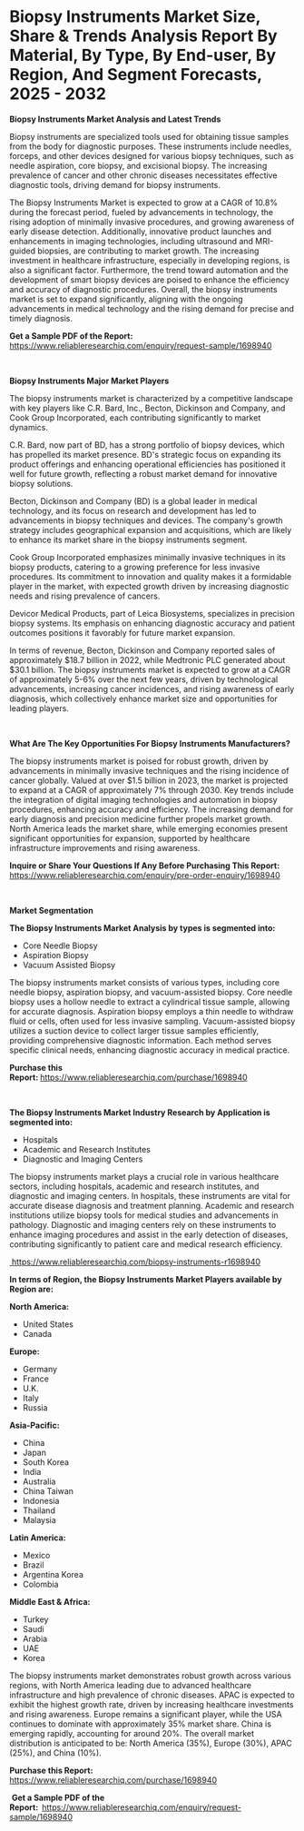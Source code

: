 <p><h1>Biopsy Instruments Market Size, Share & Trends Analysis Report By Material, By Type, By End-user, By Region, And Segment Forecasts, 2025 - 2032</h1></p><p><strong>Biopsy Instruments Market Analysis and Latest Trends</strong></p>
<p><p>Biopsy instruments are specialized tools used for obtaining tissue samples from the body for diagnostic purposes. These instruments include needles, forceps, and other devices designed for various biopsy techniques, such as needle aspiration, core biopsy, and excisional biopsy. The increasing prevalence of cancer and other chronic diseases necessitates effective diagnostic tools, driving demand for biopsy instruments.</p><p>The Biopsy Instruments Market is expected to grow at a CAGR of 10.8% during the forecast period, fueled by advancements in technology, the rising adoption of minimally invasive procedures, and growing awareness of early disease detection. Additionally, innovative product launches and enhancements in imaging technologies, including ultrasound and MRI-guided biopsies, are contributing to market growth. The increasing investment in healthcare infrastructure, especially in developing regions, is also a significant factor. Furthermore, the trend toward automation and the development of smart biopsy devices are poised to enhance the efficiency and accuracy of diagnostic procedures. Overall, the biopsy instruments market is set to expand significantly, aligning with the ongoing advancements in medical technology and the rising demand for precise and timely diagnosis.</p></p>
<p><strong>Get a Sample PDF of the Report:&nbsp;</strong> <a href="https://www.reliableresearchiq.com/enquiry/request-sample/1698940?utm_campaign=3103&utm_medium=2&utm_source=Github&utm_content=ia&utm_term=13042025&utm_id=biopsy-instruments">https://www.reliableresearchiq.com/enquiry/request-sample/1698940</a></p>
<p>&nbsp;</p>
<p><strong>Biopsy Instruments Major Market Players</strong></p>
<p><p>The biopsy instruments market is characterized by a competitive landscape with key players like C.R. Bard, Inc., Becton, Dickinson and Company, and Cook Group Incorporated, each contributing significantly to market dynamics.</p><p>C.R. Bard, now part of BD, has a strong portfolio of biopsy devices, which has propelled its market presence. BD's strategic focus on expanding its product offerings and enhancing operational efficiencies has positioned it well for future growth, reflecting a robust market demand for innovative biopsy solutions.</p><p>Becton, Dickinson and Company (BD) is a global leader in medical technology, and its focus on research and development has led to advancements in biopsy techniques and devices. The company's growth strategy includes geographical expansion and acquisitions, which are likely to enhance its market share in the biopsy instruments segment.</p><p>Cook Group Incorporated emphasizes minimally invasive techniques in its biopsy products, catering to a growing preference for less invasive procedures. Its commitment to innovation and quality makes it a formidable player in the market, with expected growth driven by increasing diagnostic needs and rising prevalence of cancers.</p><p>Devicor Medical Products, part of Leica Biosystems, specializes in precision biopsy systems. Its emphasis on enhancing diagnostic accuracy and patient outcomes positions it favorably for future market expansion.</p><p>In terms of revenue, Becton, Dickinson and Company reported sales of approximately $18.7 billion in 2022, while Medtronic PLC generated about $30.1 billion. The biopsy instruments market is expected to grow at a CAGR of approximately 5-6% over the next few years, driven by technological advancements, increasing cancer incidences, and rising awareness of early diagnosis, which collectively enhance market size and opportunities for leading players.</p></p>
<p>&nbsp;</p>
<p><strong>What Are The Key Opportunities For Biopsy Instruments Manufacturers?</strong></p>
<p><p>The biopsy instruments market is poised for robust growth, driven by advancements in minimally invasive techniques and the rising incidence of cancer globally. Valued at over $1.5 billion in 2023, the market is projected to expand at a CAGR of approximately 7% through 2030. Key trends include the integration of digital imaging technologies and automation in biopsy procedures, enhancing accuracy and efficiency. The increasing demand for early diagnosis and precision medicine further propels market growth. North America leads the market share, while emerging economies present significant opportunities for expansion, supported by healthcare infrastructure improvements and rising awareness.</p></p>
<p><strong>Inquire or Share Your Questions If Any Before Purchasing This Report:</strong> <a href="https://www.reliableresearchiq.com/enquiry/pre-order-enquiry/1698940?utm_campaign=3103&utm_medium=2&utm_source=Github&utm_content=ia&utm_term=13042025&utm_id=biopsy-instruments">https://www.reliableresearchiq.com/enquiry/pre-order-enquiry/1698940</a></p>
<p>&nbsp;</p>
<p><strong>Market Segmentation</strong></p>
<p><strong>The Biopsy Instruments Market Analysis by types is segmented into:</strong></p>
<p><ul><li>Core Needle Biopsy</li><li>Aspiration Biopsy</li><li>Vacuum Assisted Biopsy</li></ul></p>
<p><p>The biopsy instruments market consists of various types, including core needle biopsy, aspiration biopsy, and vacuum-assisted biopsy. Core needle biopsy uses a hollow needle to extract a cylindrical tissue sample, allowing for accurate diagnosis. Aspiration biopsy employs a thin needle to withdraw fluid or cells, often used for less invasive sampling. Vacuum-assisted biopsy utilizes a suction device to collect larger tissue samples efficiently, providing comprehensive diagnostic information. Each method serves specific clinical needs, enhancing diagnostic accuracy in medical practice.</p></p>
<p><strong>Purchase this Report:&nbsp;</strong><a href="https://www.reliableresearchiq.com/purchase/1698940?utm_campaign=3103&utm_medium=2&utm_source=Github&utm_content=ia&utm_term=13042025&utm_id=biopsy-instruments">https://www.reliableresearchiq.com/purchase/1698940</a></p>
<p>&nbsp;</p>
<p><strong>The Biopsy Instruments Market Industry Research by Application is segmented into:</strong></p>
<p><ul><li>Hospitals</li><li>Academic and Research Institutes</li><li>Diagnostic and Imaging Centers</li></ul></p>
<p><p>The biopsy instruments market plays a crucial role in various healthcare sectors, including hospitals, academic and research institutes, and diagnostic and imaging centers. In hospitals, these instruments are vital for accurate disease diagnosis and treatment planning. Academic and research institutions utilize biopsy tools for medical studies and advancements in pathology. Diagnostic and imaging centers rely on these instruments to enhance imaging procedures and assist in the early detection of diseases, contributing significantly to patient care and medical research efficiency.</p></p>
<p><a href="https://www.reliableresearchiq.com/biopsy-instruments-r1698940?utm_campaign=3103&utm_medium=2&utm_source=Github&utm_content=ia&utm_term=13042025&utm_id=biopsy-instruments">&nbsp;https://www.reliableresearchiq.com/biopsy-instruments-r1698940</a></p>
<p><strong>In terms of Region, the Biopsy Instruments Market Players available by Region are:</strong></p>
<p>
    <p> <strong> North America: </strong>
        <ul>
            <li>United States</li>
            <li>Canada</li>
        </ul>
        </p> 
    <p> <strong> Europe: </strong>
        <ul>
            <li>Germany</li>
            <li>France</li>
            <li>U.K.</li>
            <li>Italy</li>
            <li>Russia</li>
        </ul>
        </p> 
    <p> <strong> Asia-Pacific: </strong>
        <ul>
            <li>China</li>
            <li>Japan</li>
            <li>South Korea</li>
            <li>India</li>
            <li>Australia</li>
            <li>China Taiwan</li>
            <li>Indonesia</li>
            <li>Thailand</li>
            <li>Malaysia</li>
        </ul>
        </p> 
    <p> <strong> Latin America: </strong>
        <ul>
            <li>Mexico</li>
            <li>Brazil</li>
            <li>Argentina Korea</li>
            <li>Colombia</li>
        </ul>
        </p> 
    <p> <strong> Middle East & Africa: </strong>
        <ul>
            <li>Turkey</li>
            <li>Saudi</li>
            <li>Arabia</li>
            <li>UAE</li>
            <li>Korea</li>
        </ul>
    </p>
    </p>
<p><p>The biopsy instruments market demonstrates robust growth across various regions, with North America leading due to advanced healthcare infrastructure and high prevalence of chronic diseases. APAC is expected to exhibit the highest growth rate, driven by increasing healthcare investments and rising awareness. Europe remains a significant player, while the USA continues to dominate with approximately 35% market share. China is emerging rapidly, accounting for around 20%. The overall market distribution is anticipated to be: North America (35%), Europe (30%), APAC (25%), and China (10%).</p></p>
<p><strong>Purchase this Report: </strong><a href="https://www.reliableresearchiq.com/purchase/1698940?utm_campaign=3103&utm_medium=2&utm_source=Github&utm_content=ia&utm_term=13042025&utm_id=biopsy-instruments">https://www.reliableresearchiq.com/purchase/1698940</a></p>
<p>&nbsp;<strong>Get a Sample PDF of the Report:&nbsp;&nbsp;</strong><a href="https://www.reliableresearchiq.com/enquiry/request-sample/1698940?utm_campaign=3103&utm_medium=2&utm_source=Github&utm_content=ia&utm_term=13042025&utm_id=biopsy-instruments">https://www.reliableresearchiq.com/enquiry/request-sample/1698940</a></p>
<p><strong></strong></p>
<p><p></p><p></p><p></p></p>